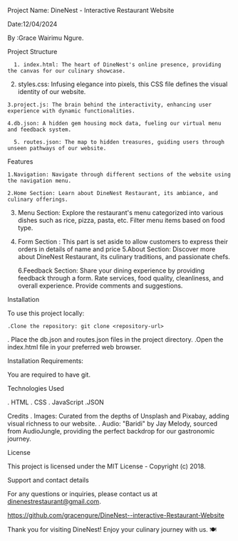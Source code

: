  Project Name: DineNest - Interactive Restaurant Website

Date:12/04/2024

By :Grace Wairimu Ngure.

Project Structure

      1. index.html: The heart of DineNest's online presence, providing the canvas for our culinary showcase.

   2. styles.css: Infusing elegance into pixels, this CSS file defines the visual identity of our website.

    3.project.js: The brain behind the interactivity, enhancing user experience with dynamic functionalities.

    4.db.json: A hidden gem housing mock data, fueling our virtual menu and feedback system.
    
      5. routes.json: The map to hidden treasures, guiding users through unseen pathways of our website.

Features

    1.Navigation: Navigate through different sections of the website using the navigation menu.

    2.Home Section: Learn about DineNest Restaurant, its ambiance, and culinary offerings.

   3. Menu Section: Explore the restaurant's menu categorized into various dishes such as rice, pizza, pasta, etc. Filter menu items based on food type.
4. Form Section : This part is set aside to allow  customers to express their orders in details of name and price
    5.About Section: Discover more about DineNest Restaurant, its culinary traditions, and passionate chefs.

    6.Feedback Section: Share your dining experience by providing feedback through a form. Rate services, food quality, cleanliness, and overall experience. Provide comments and suggestions.
    
Installation

To use this project locally:

    .Clone the repository: git clone <repository-url>
   . Place the db.json and routes.json files in the project directory.
    .Open the index.html file in your preferred web browser.

Installation Requirements:
 
You are required to have git.

Technologies Used

   . HTML
   . CSS
   . JavaScript
    .JSON

Credits
   . Images: Curated from the depths of Unsplash and Pixabay, adding visual richness to our website.
   . Audio: "Baridi" by Jay Melody, sourced from AudioJungle, providing the perfect backdrop for our gastronomic journey.


License

This project is licensed under the MIT License -  Copyright (c) 2018.
  
Support and contact details

For any questions or inquiries, please contact us at dinenestrestaurant@gmail.com.

https://github.com/gracengure/DineNest--interactive-Restaurant-Website
 
Thank you for visiting DineNest! Enjoy your culinary journey with us. 🍽️

